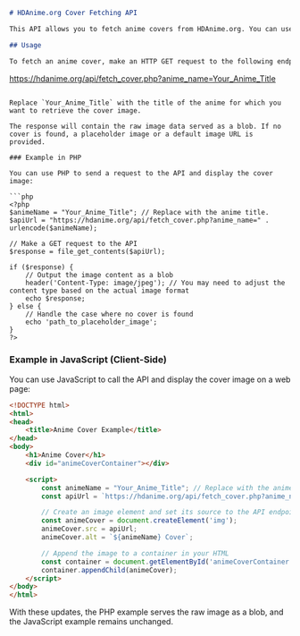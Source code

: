 

```markdown
# HDAnime.org Cover Fetching API

This API allows you to fetch anime covers from HDAnime.org. You can use this API to retrieve cover images for specific anime titles and integrate them into your applications or websites. Note that it is season-sensitive, ignores most typos, and is not case-sensitive. Here's how to use it:

## Usage

To fetch an anime cover, make an HTTP GET request to the following endpoint:

```
https://hdanime.org/api/fetch_cover.php?anime_name=Your_Anime_Title
```

Replace `Your_Anime_Title` with the title of the anime for which you want to retrieve the cover image.

The response will contain the raw image data served as a blob. If no cover is found, a placeholder image or a default image URL is provided.

### Example in PHP

You can use PHP to send a request to the API and display the cover image:

```php
<?php
$animeName = "Your_Anime_Title"; // Replace with the anime title.
$apiUrl = "https://hdanime.org/api/fetch_cover.php?anime_name=" . urlencode($animeName);

// Make a GET request to the API
$response = file_get_contents($apiUrl);

if ($response) {
    // Output the image content as a blob
    header('Content-Type: image/jpeg'); // You may need to adjust the content type based on the actual image format
    echo $response;
} else {
    // Handle the case where no cover is found
    echo 'path_to_placeholder_image';
}
?>
```

### Example in JavaScript (Client-Side)

You can use JavaScript to call the API and display the cover image on a web page:

```html
<!DOCTYPE html>
<html>
<head>
    <title>Anime Cover Example</title>
</head>
<body>
    <h1>Anime Cover</h1>
    <div id="animeCoverContainer"></div>

    <script>
        const animeName = "Your_Anime_Title"; // Replace with the anime title.
        const apiUrl = `https://hdanime.org/api/fetch_cover.php?anime_name=${encodeURIComponent(animeName)}`;

        // Create an image element and set its source to the API endpoint
        const animeCover = document.createElement('img');
        animeCover.src = apiUrl;
        animeCover.alt = `${animeName} Cover`;

        // Append the image to a container in your HTML
        const container = document.getElementById('animeCoverContainer');
        container.appendChild(animeCover);
    </script>
</body>
</html>
```

With these updates, the PHP example serves the raw image as a blob, and the JavaScript example remains unchanged.
```
